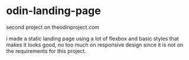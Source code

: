 # odin-landing-page
second project on theodinproject.com

i made a static landing page using a lot of flexbox and basic styles that makes it looks good, no too much on responsive design since it is not on the requirements for this project.
